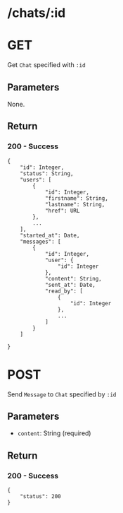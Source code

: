 /chats/:id
==

# GET
Get `Chat` specified with `:id`

## Parameters
None.

## Return

### 200 - Success
	{
		"id": Integer,
		"status": String,
		"users": [
			{
				"id": Integer,
				"firstname": String,
				"lastname": String,
				"href": URL
			},
			...
		],
		"started_at": Date,
		"messages": [
			{
				"id": Integer,
				"user": {
					"id": Integer
				},
				"content": String,
				"sent_at": Date,
				"read_by": [
					{
						"id": Integer
					},
					...
				]
			}
		]

	}






# POST
Send `Message` to `Chat` specified by `:id`

## Parameters
* `content`: String (required)

## Return

### 200 - Success
	{
		"status": 200
	}